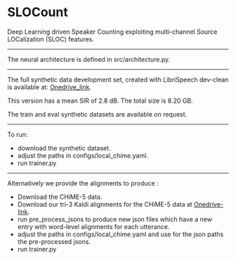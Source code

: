 # SLOCount
Deep Learning driven Speaker Counting exploiting multi-channel Source LOCalization (SLOC) features.

---
The neural architecture is defined in src/architecture.py. 

---

The full synthetic data development set, created with LibriSpeech dev-clean is available at: 
[Onedrive_link](https://univpm-my.sharepoint.com/:u:/g/personal/s1080434_studenti_univpm_it/EdZKJH_2kItBnnACJo4o-lwBqWK3xuLAblPKXzGwiTJa8A?e=YuorBJ).

This version has a mean SIR of 2.8 dB. The total size is 8.20 GB. 

The train and eval synthetic datasets are available on request. 

--- 
To run: 

- download the synthetic dataset.
- adjust the paths in configs/local_chime.yaml.
- run trainer.py

--- 

Alternatively we provide the alignments to produce : 
- Download the CHiME-5 data.
- Download our tri-3 Kaldi alignments for the CHiME-5 data at [Onedrive-link](https://univpm-my.sharepoint.com/:u:/g/personal/s1080434_studenti_univpm_it/EX-YfhzYLCVKq1zRgc5hJwMBTWir9fcOEWBeNbTY15n9Fw?e=xa2XKK).
- run pre_process_jsons to produce new json files which have a new entry with word-level alignments for each utterance.
- adjust the paths in configs/local_chime.yaml and use for the json paths the pre-processed jsons.
- run trainer.py

 